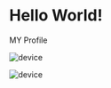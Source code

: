 # Hello World!
MY Profile

![device](https://media.giphy.com/media/v1.Y2lkPTc5MGI3NjExazdqd2Jkd3Y0eW5jMWIwbWcxcTZpMmlkNXl1YXUxNWRiNnR5a2N0ayZlcD12MV9naWZzX3NlYXJjaCZjdD1n/JRlqKEzTDKci5JPcaL/giphy.gif)

![device](https://media.giphy.com/media/v1.Y2lkPTc5MGI3NjExM25uZ3VzODR2YXFjdzBhanFsaTVsdHc5MnUzdHoycHdoZXR1NDlhNSZlcD12MV9naWZzX3NlYXJjaCZjdD1n/Chak8JwwwraT5HnN5J/giphy.gif)